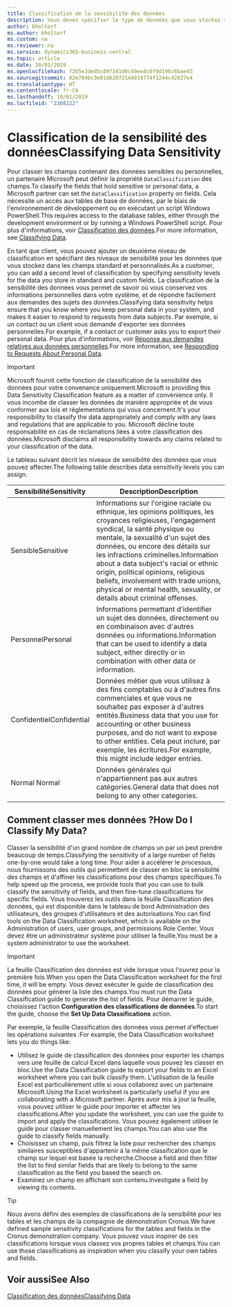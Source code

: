 ```yaml
---
title: Classification de la sensibilité des données
description: Vous devez spécifier le type de données que vous stockez sur les personnes afin de pouvoir répondre aux demandes des sujets des données.
author: bholtorf
ms.author: bholtorf
ms.custom: na
ms.reviewer: na
ms.service: dynamics365-business-central
ms.topic: article
ms.date: 10/01/2019
ms.openlocfilehash: f2b5e3ded5c89f241d0c49ee8c6f9d196c6bae43
ms.sourcegitcommit: 02e704bc3e01d62072144919774f1244c42827e4
ms.translationtype: HT
ms.contentlocale: fr-CA
ms.lasthandoff: 10/01/2019
ms.locfileid: "2308222"
---
```

# <a name="classifying-data-sensitivity"></a><span data-ttu-id="6edb9-103">Classification de la sensibilité des données</span><span class="sxs-lookup"><span data-stu-id="6edb9-103">Classifying Data Sensitivity</span></span>
<span data-ttu-id="6edb9-104">Pour classer les champs contenant des données sensibles ou personnelles, un partenaire Microsoft peut définir la propriété ```DataClassification``` des champs.</span><span class="sxs-lookup"><span data-stu-id="6edb9-104">To classify the fields that hold sensitive or personal data, a Microsoft partner can set the ```DataClassification``` property on fields.</span></span> <span data-ttu-id="6edb9-105">Cela nécessite un accès aux tables de base de données, par le biais de l'environnement de développement ou en exécutant un script Windows PowerShell.</span><span class="sxs-lookup"><span data-stu-id="6edb9-105">This requires access to the database tables, either through the development environment or by running a Windows PowerShell script.</span></span> <span data-ttu-id="6edb9-106">Pour plus d'informations, voir [Classification des données](https://docs.microsoft.com/en-us/dynamics-nav/classifying-data).</span><span class="sxs-lookup"><span data-stu-id="6edb9-106">For more information, see [Classifying Data](https://docs.microsoft.com/en-us/dynamics-nav/classifying-data).</span></span>  

<span data-ttu-id="6edb9-107">En tant que client, vous pouvez ajouter un deuxième niveau de classification en spécifiant des niveaux de sensibilité pour les données que vous stockez dans les champs standard et personnalisés.</span><span class="sxs-lookup"><span data-stu-id="6edb9-107">As a customer, you can add a second level of classification by specifying sensitivity levels for the data you store in standard and custom fields.</span></span> <span data-ttu-id="6edb9-108">La classification de la sensibilité des données vous permet de savoir où vous conservez vos informations personnelles dans votre système, et de répondre facilement aux demandes des sujets des données.</span><span class="sxs-lookup"><span data-stu-id="6edb9-108">Classifying data sensitivity helps ensure that you know where you keep personal data in your system, and makes it easier to respond to requests from data subjects.</span></span> <span data-ttu-id="6edb9-109">Par exemple, si un contact ou un client vous demande d'exporter ses données personnelles.</span><span class="sxs-lookup"><span data-stu-id="6edb9-109">For example, if a contact or customer asks you to export their personal data.</span></span> <span data-ttu-id="6edb9-110">Pour plus d'informations, voir [Réponse aux demandes relatives aux données personnelles](admin-responding-to-requests-about-personal-data.md).</span><span class="sxs-lookup"><span data-stu-id="6edb9-110">For more information, see [Responding to Requests About Personal Data](admin-responding-to-requests-about-personal-data.md).</span></span>

> [!Important]
> <span data-ttu-id="6edb9-111">Microsoft fournit cette fonction de classification de la sensibilité des données pour votre convenance uniquement.</span><span class="sxs-lookup"><span data-stu-id="6edb9-111">Microsoft is providing this Data Sensitivity Classification feature as a matter of convenience only.</span></span> <span data-ttu-id="6edb9-112">Il vous incombe de classer les données de manière appropriée et de vous conformer aux lois et réglementations qui vous concernent.</span><span class="sxs-lookup"><span data-stu-id="6edb9-112">It's your responsibility to classify the data appropriately and comply with any laws and regulations that are applicable to you.</span></span> <span data-ttu-id="6edb9-113">Microsoft décline toute responsabilité en cas de réclamations liées à votre classification des données.</span><span class="sxs-lookup"><span data-stu-id="6edb9-113">Microsoft disclaims all responsibility towards any claims related to your classification of the data.</span></span>  

<span data-ttu-id="6edb9-114">Le tableau suivant décrit les niveaux de sensibilité des données que vous pouvez affecter.</span><span class="sxs-lookup"><span data-stu-id="6edb9-114">The following table describes data sensitivity levels you can assign.</span></span>

|<span data-ttu-id="6edb9-115">Sensibilité</span><span class="sxs-lookup"><span data-stu-id="6edb9-115">Sensitivity</span></span>|<span data-ttu-id="6edb9-116">Description</span><span class="sxs-lookup"><span data-stu-id="6edb9-116">Description</span></span>|
|----|----|
|<span data-ttu-id="6edb9-117">Sensible</span><span class="sxs-lookup"><span data-stu-id="6edb9-117">Sensitive</span></span> | <span data-ttu-id="6edb9-118">Informations sur l'origine raciale ou ethnique, les opinions politiques, les croyances religieuses, l'engagement syndical, la santé physique ou mentale, la sexualité d'un sujet des données, ou encore des détails sur les infractions criminelles.</span><span class="sxs-lookup"><span data-stu-id="6edb9-118">Information about a data subject's racial or ethnic origin, political opinions, religious beliefs, involvement with trade unions, physical or mental health, sexuality, or details about criminal offenses.</span></span> |
|<span data-ttu-id="6edb9-119">Personnel</span><span class="sxs-lookup"><span data-stu-id="6edb9-119">Personal</span></span> | <span data-ttu-id="6edb9-120">Informations permettant d'identifier un sujet des données, directement ou en combinaison avec d'autres données ou informations.</span><span class="sxs-lookup"><span data-stu-id="6edb9-120">Information that can be used to identify a data subject, either directly or in combination with other data or information.</span></span>|
|<span data-ttu-id="6edb9-121">Confidentiel</span><span class="sxs-lookup"><span data-stu-id="6edb9-121">Confidential</span></span> | <span data-ttu-id="6edb9-122">Données métier que vous utilisez à des fins comptables ou à d'autres fins commerciales et que vous ne souhaitez pas exposer à d'autres entités.</span><span class="sxs-lookup"><span data-stu-id="6edb9-122">Business data that you use for accounting or other business purposes, and do not want to expose to other entities.</span></span> <span data-ttu-id="6edb9-123">Cela peut inclure, par exemple, les écritures.</span><span class="sxs-lookup"><span data-stu-id="6edb9-123">For example, this might include ledger entries.</span></span>|
|<span data-ttu-id="6edb9-124">Normal </span><span class="sxs-lookup"><span data-stu-id="6edb9-124">Normal</span></span> | <span data-ttu-id="6edb9-125">Données générales qui n'appartiennent pas aux autres catégories.</span><span class="sxs-lookup"><span data-stu-id="6edb9-125">General data that does not belong to any other categories.</span></span>|

## <a name="how-do-i-classify-my-data"></a><span data-ttu-id="6edb9-126">Comment classer mes données ?</span><span class="sxs-lookup"><span data-stu-id="6edb9-126">How Do I Classify My Data?</span></span>
<span data-ttu-id="6edb9-127">Classer la sensibilité d'un grand nombre de champs un par un peut prendre beaucoup de temps.</span><span class="sxs-lookup"><span data-stu-id="6edb9-127">Classifying the sensitivity of a large number of fields one-by-one would take a long time.</span></span> <span data-ttu-id="6edb9-128">Pour aider à accélérer le processus, nous fournissons des outils qui permettent de classer en bloc la sensibilité des champs et d'affiner les classifications pour des champs spécifiques.</span><span class="sxs-lookup"><span data-stu-id="6edb9-128">To help speed up the process, we provide tools that you can use to bulk classify the sensitivity of fields, and then fine-tune classifications for specific fields.</span></span> <span data-ttu-id="6edb9-129">Vous trouverez les outils dans la feuille Classification des données, qui est disponible dans le tableau de bord Administration des utilisateurs, des groupes d'utilisateurs et des autorisations.</span><span class="sxs-lookup"><span data-stu-id="6edb9-129">You can find tools on the Data Classification worksheet, which is available on the Administration of users, user groups, and permissions Role Center.</span></span> <span data-ttu-id="6edb9-130">Vous devez être un administrateur système pour utiliser la feuille.</span><span class="sxs-lookup"><span data-stu-id="6edb9-130">You must be a system administrator to use the worksheet.</span></span>

> [!Important]
> <span data-ttu-id="6edb9-131">La feuille Classification des données est vide lorsque vous l'ouvrez pour la première fois.</span><span class="sxs-lookup"><span data-stu-id="6edb9-131">When you open the Data Classification worksheet for the first time, it will be empty.</span></span> <span data-ttu-id="6edb9-132">Vous devez exécuter le guide de classification des données pour générer la liste des champs.</span><span class="sxs-lookup"><span data-stu-id="6edb9-132">You must run the Data Classification guide to generate the list of fields.</span></span> <span data-ttu-id="6edb9-133">Pour démarrer le guide, choisissez l'action **Configuration des classifications de données**.</span><span class="sxs-lookup"><span data-stu-id="6edb9-133">To start the guide, choose the **Set Up Data Classifications** action.</span></span>

<span data-ttu-id="6edb9-134">Par exemple, la feuille Classification des données vous permet d'effectuer les opérations suivantes :</span><span class="sxs-lookup"><span data-stu-id="6edb9-134">For example, the Data Classification worksheet lets you do things like:</span></span>  

* <span data-ttu-id="6edb9-135">Utilisez le guide de classification des données pour exporter les champs vers une feuille de calcul Excel dans laquelle vous pouvez les classer en bloc.</span><span class="sxs-lookup"><span data-stu-id="6edb9-135">Use the Data Classification guide to export your fields to an Excel worksheet where you can bulk classify them.</span></span> <span data-ttu-id="6edb9-136">L'utilisation de la feuille Excel est particulièrement utile si vous collaborez avec un partenaire Microsoft.</span><span class="sxs-lookup"><span data-stu-id="6edb9-136">Using the Excel worksheet is particularly useful if you are collaborating with a Microsoft partner.</span></span> <span data-ttu-id="6edb9-137">Après avoir mis à jour la feuille, vous pouvez utiliser le guide pour importer et affecter les classifications.</span><span class="sxs-lookup"><span data-stu-id="6edb9-137">After you update the worksheet, you can use the guide to import and apply the classifications.</span></span> <span data-ttu-id="6edb9-138">Vous pouvez également utiliser le guide pour classer manuellement les champs.</span><span class="sxs-lookup"><span data-stu-id="6edb9-138">You can also use the guide to classify fields manually.</span></span>  
* <span data-ttu-id="6edb9-139">Choisissez un champ, puis filtrez la liste pour rechercher des champs similaires susceptibles d'appartenir à la même classification que le champ sur lequel est basée la recherche.</span><span class="sxs-lookup"><span data-stu-id="6edb9-139">Choose a field and then filter the list to find similar fields that are likely to belong to the same classification as the field you based the search on.</span></span>  
* <span data-ttu-id="6edb9-140">Examinez un champ en affichant son contenu.</span><span class="sxs-lookup"><span data-stu-id="6edb9-140">Investigate a field by viewing its contents.</span></span>  

> [!Tip]
> <span data-ttu-id="6edb9-141">Nous avons défini des exemples de classifications de la sensibilité pour les tables et les champs de la compagnie de démonstration Cronus.</span><span class="sxs-lookup"><span data-stu-id="6edb9-141">We have defined sample sensitivity classifications for the tables and fields in the Cronus demonstration company.</span></span> <span data-ttu-id="6edb9-142">Vous pouvez vous inspirer de ces classifications lorsque vous classez vos propres tables et champs.</span><span class="sxs-lookup"><span data-stu-id="6edb9-142">You can use those classifications as inspiration when you classify your own tables and fields.</span></span>

## <a name="see-also"></a><span data-ttu-id="6edb9-143">Voir aussi</span><span class="sxs-lookup"><span data-stu-id="6edb9-143">See Also</span></span>
[<span data-ttu-id="6edb9-144">Classification des données</span><span class="sxs-lookup"><span data-stu-id="6edb9-144">Classifying Data</span></span>](https://docs.microsoft.com/en-us/dynamics-nav/classifying-data)  
